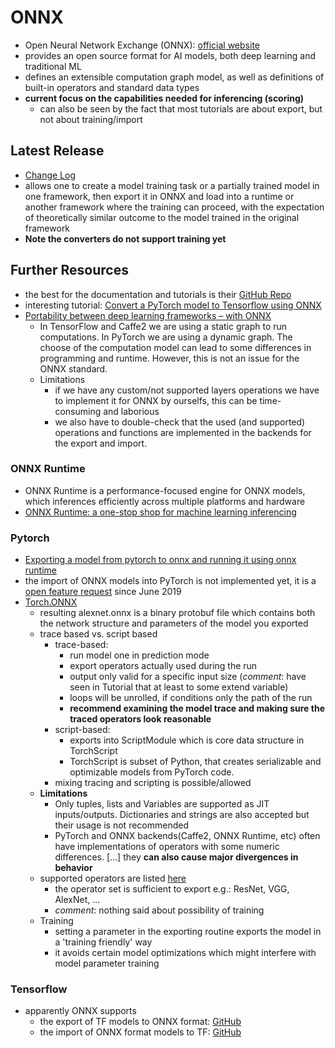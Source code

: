 # ONNX

- Open Neural Network Exchange (ONNX): [official website](https://onnx.ai/about.html)
- provides an open source format for AI models, both deep learning and traditional ML
- defines an extensible computation graph model, as well as definitions of built-in operators and standard data types
- **current focus on the capabilities needed for inferencing (scoring)**
    - can also be seen by the fact that most tutorials are about export, but not about training/import
    
## Latest Release
- [Change Log](https://github.com/onnx/onnx/releases/tag/v1.7.0)
-  allows one to create a model training task or a partially trained model in one framework, then export it in ONNX and 
load into a runtime or another framework where the training can proceed, with the expectation of theoretically similar
 outcome to the model trained in the original framework
- **Note the converters do not support training yet**


## Further Resources
- the best for the documentation and tutorials is their [GitHub Repo](https://github.com/onnx/onnx)
- interesting tutorial: [Convert a PyTorch model to Tensorflow using ONNX](https://github.com/onnx/tutorials/blob/master/tutorials/PytorchTensorflowMnist.ipynb)
- [Portability between deep learning frameworks – with ONNX](https://blog.codecentric.de/en/2019/08/portability-deep-learning-frameworks-onnx/)
    - In TensorFlow and Caffe2 we are using a static graph to run computations. In PyTorch we are using a dynamic graph.
     The choose of the computation model can lead to some differences in programming and runtime. However, this is not 
     an issue for the ONNX standard. 
    - Limitations
        - if we have any custom/not supported layers operations we have to implement it for ONNX by ourselfs, 
        this can be time-consuming and laborious
        - we also have to double-check that the used (and supported) operations and functions are implemented in the 
        backends for the export and import.


### ONNX Runtime
- ONNX Runtime is a performance-focused engine for ONNX models, which inferences efficiently across multiple platforms and hardware
- [ONNX Runtime: a one-stop shop for machine learning inferencing](https://cloudblogs.microsoft.com/opensource/2019/05/22/onnx-runtime-machine-learning-inferencing-0-4-release/)



### Pytorch
- [Exporting a model from pytorch to onnx and running it using onnx runtime](https://pytorch.org/tutorials/advanced/super_resolution_with_onnxruntime.html)
- the import of ONNX models into PyTorch is not implemented yet, it is a [open feature request](https://github.com/pytorch/pytorch/issues/21683)
 since June 2019  
- [Torch.ONNX](https://pytorch.org/docs/master/onnx.html)
    - resulting alexnet.onnx is a binary protobuf file which contains both the network structure and parameters of the model you exported
    - trace based vs. script based
        - trace-based: 
            - run model one in prediction mode
            - export operators actually used during the run 
            - output only valid for a specific input size 
            (*comment*: have seen in Tutorial that at least to some extend variable)
            - loops will be unrolled, if conditions only the path of the run 
            - **recommend examining the model trace and making sure the traced operators look reasonable**
        - script-based:
            - exports into ScriptModule which is core data structure in TorchScript 
            - TorchScript is subset of Python, that creates serializable and optimizable models from PyTorch code.
        - mixing tracing and scripting is possible/allowed
    - **Limitations**
        - Only tuples, lists and Variables are supported as JIT inputs/outputs. Dictionaries and strings are also 
        accepted but their usage is not recommended
        - PyTorch and ONNX backends(Caffe2, ONNX Runtime, etc) often have implementations of operators with some numeric
         differences. [...] they **can also cause major divergences in behavior**
    - supported operators are listed [here](https://pytorch.org/docs/master/onnx.html#supported-operators)
        - the operator set is sufficient to export e.g.: ResNet, VGG, AlexNet, ...
        - *comment*: nothing said about possibility of training  
    - Training
        - setting a parameter in the exporting routine exports the model in a 'training friendly' way
        - it avoids certain model optimizations which might interfere with model parameter training
        
### Tensorflow
- apparently ONNX supports 
    - the export of TF models to ONNX format: [GitHub](https://github.com/onnx/tensorflow-onnx)
    - the import of ONNX format models to TF: [GitHub](https://github.com/onnx/onnx-tensorflow) 
        
        
        
        
        
        
        
        
        
        
        
        
        
        
        
        
        
    
    












